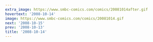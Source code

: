 ```yaml
---
extra_image: https://www.smbc-comics.com/comics/20081014after.gif
hovertext: '2008-10-14'
image: https://www.smbc-comics.com/comics/20081014.gif
next: '2008-10-15'
prev: '2008-10-13'
title: '2008-10-14'
---
```

